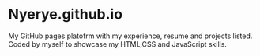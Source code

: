 # Nyerye.github.io
My GitHub pages platofrm with my experience, resume and projects listed. Coded by myself to showcase my HTML,CSS and JavaScript skills.
